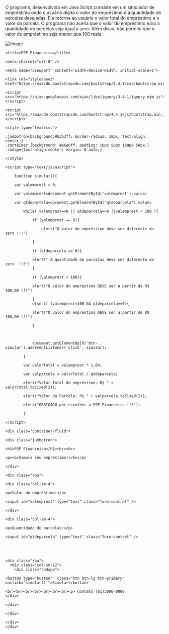 O programa, desenvolvido em Java Script,consiste em um simulador de empréstimo onde o usuário digita o valor do empréstimo e a quantidade
    de parcelas desejadas. Ele retorna ao usuário o valor total do empréstimo e o valor da parcela. O programa
    não aceita que o valor do empréstimo e/ou a quantidade de parcelas seja igual a zero. Além disso, não 
    permite que o valor do empréstimo seja menor que 100 reais.




![image](https://github.com/anafabi1984/meurepositorio/assets/138622444/ee6aba18-8bb1-45a8-b6e8-7fffc8f4f87d)


<!DOCTYPE html>

<html lang="pt-br">

<head>

    <title>FSP Financeira</title>

    <meta charset="utf-8" />

    <meta name="viewport" content="width=device-width, initial-scale=1">

    <link rel="stylesheet" href="https://maxcdn.bootstrapcdn.com/bootstrap/4.4.1/css/bootstrap.min.css">

    <script src="https://ajax.googleapis.com/ajax/libs/jquery/3.4.1/jquery.mim.js"></script>

    <script src="https://maxcdn.bootstrapcdn.com/bootstrap/4.4.1/js/bootstrap.min.js"></script>

    <style type="text/css">

    .jumbotron{background:#b3b3ff; border-radius: 10px; text-align: center;}
    .container {background: #e6e6ff; padding: 10px 50px 150px 50px;}
    .rodape{text-align:center; margin: 0 auto;}
    
    </style>
</head>

    <script type="text/javascript">

        function simular(){
            
        var valemprest = 0;

        var valemprest=document.getElementById('valemprest').value;

        var qtdeparcela=document.getElementById('qtdeparcela').value;

            while( valemprest==0 || qtdeparcela==0 ||valemprest < 100 ){

                if (valemprest == 0){

                    alert("O valor do empréstimo deve ser diferente de zero !!!")

                }

                if (qtdeparcela == 0){

                alert(" A quantidade de parcelas deve ser diferente de zero  !!!")
                }

                if (valemprest < 100){

                alert("O valor do empréstimo DEVE ser a partir de R$ 100,00 !!!")

                }  
                else if (valemprest<100 && qtdeparcela==0){
                
                alert("O valor do empréstimo DEVE ser a partir de R$ 100,00 !!!")
              
                }
            
                    

                document.getElementById('btn-simular').addEventListener('click', simular);

            }

            var valorTotal = valemprest * 1.04;

            var valparcela = valorTotal / qtdeparcela;

            alert("Valor Total do empréstimo: R$ " + valorTotal.toFixed(2));

            alert("Valor da Parcela: R$ " + valparcela.toFixed(2));

            alert("OBRIGADO por escolher a FSP Financeira !!!");

            }

    </script>

</head>

<body>

    <div class="container-fluid">

    <div class="jumbotron">

    <h1>FSP Financeira</h1><br><br>

    <p><b>Simule seu empréstimo!</b></p>

    </div>

    <div class="row">

    <div class="col-sm-4">

    <p>Valor do empréstimo:</p>

    <input id="valemprest" type="text" class="form-control" />
    
    </div>
    
    <div class="col-sm-4">

    <p>Quantidade de parcelas:</p>

    <input id="qtdeparcela" type="text" class="form-control" />

</div>
</div>
   <br>
   <br>
   
    <div class="row">
      <div class="col-sm-12">
        <div class="rodape">
      
    <button type="button"  class="btn btn-lg btn-primary"  onclick="simular() ">Simular</button>

    <br><br><br><br><br><br><br><p> Contato (61)3000-0000
    </div>
       
    </div>

    </div>

    </div>
    </div>

</body>

</body>

</html>



